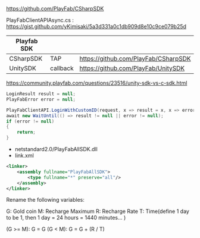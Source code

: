 
https://github.com/PlayFab/CSharpSDK

PlayFabClientAPIAsync.cs : https://gist.github.com/yKimisaki/5a3d331a0c1db909d8e10c9ce079b25d

| Playfab SDK |          |                                      |
| ----------- | -------- | ------------------------------------ |
| CSharpSDK   | TAP      | https://github.com/PlayFab/CSharpSDK |
| UnitySDK    | callback | https://github.com/PlayFab/UnitySDK  |

https://community.playfab.com/questions/23516/unity-sdk-vs-c-sdk.html


``` cs
LoginResult result = null;
PlayFabError error = null;

PlayFabClientAPI.LoginWithCustomID(request, x => result = x, x => error = x);
await new WaitUntil(() => result != null || error != null);
if (error != null)
{
    return;
}
```


- netstandard2.0/PlayFabAllSDK.dll
- link.xml

``` xml
<linker>
    <assembly fullname="PlayFabAllSDK">
        <type fullname="*" preserve="all"/>
    </assembly>
</linker>
```


Rename the following variables:

G: Gold coin
M: Recharge Maximum
R: Recharge Rate
T: Time(define 1 day to be 1, then 1 day = 24 hours = 1440 minutes... )

(G >= M): G = G
(G <  M): G = G + (R / T)
